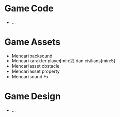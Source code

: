 # Game Code
- ...

# Game Assets
- Mencari backsound
- Mencari karakter player[min:2] dan civilians[min:5]
- Mencari asset obstacle
- Mencari asset property
- Mencari sound Fx

# Game Design
- ...
